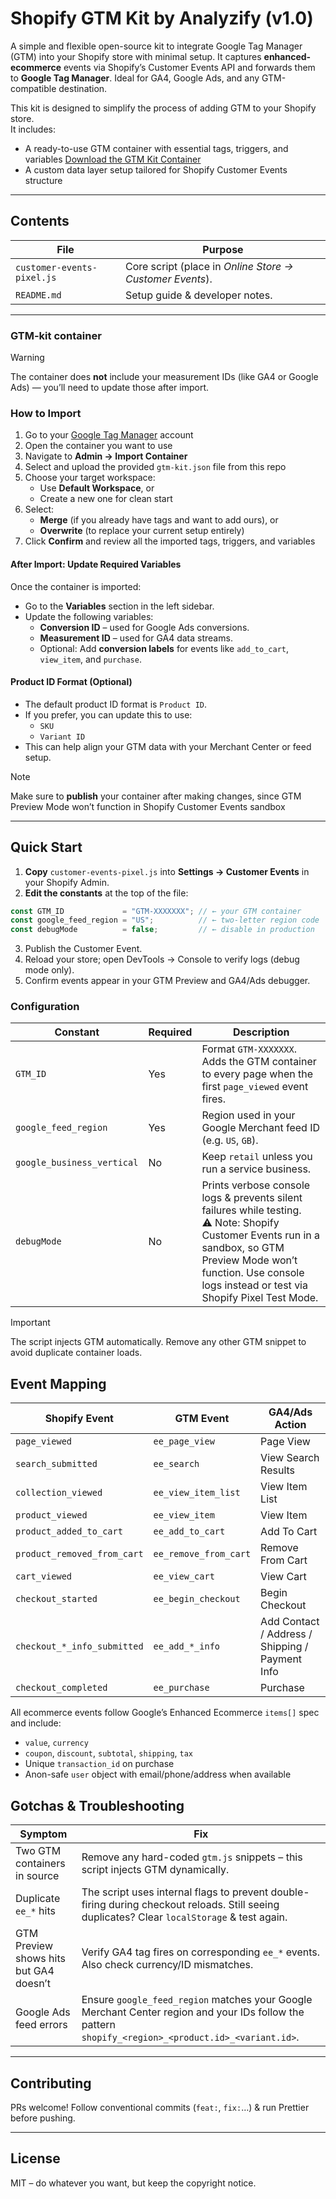 # Shopify GTM Kit by Analyzify (v1.0)

A simple and flexible open-source kit to integrate Google Tag Manager (GTM) into your Shopify store with minimal setup.
It captures **enhanced-ecommerce** events via Shopify’s Customer Events API and forwards them to **Google Tag Manager**.
Ideal for GA4, Google Ads, and any GTM-compatible destination.

This kit is designed to simplify the process of adding GTM to your Shopify store.  
It includes:
- A ready-to-use GTM container with essential tags, triggers, and variables [Download the GTM Kit Container](./container/gtm-kit.json)
- A custom data layer setup tailored for Shopify Customer Events structure

---

## Contents

| File | Purpose |
|------|---------|
| `customer-events-pixel.js` | Core script (place in *Online Store → Customer Events*). |
| `README.md` | Setup guide & developer notes. |

---

### GTM-kit container
> [!Warning]  
> The container does **not** include your measurement IDs (like GA4 or Google Ads) — you’ll need to update those after import.

### How to Import 

1. Go to your [Google Tag Manager](https://tagmanager.google.com) account
2. Open the container you want to use
3. Navigate to **Admin → Import Container**
4. Select and upload the provided `gtm-kit.json` file from this repo
5. Choose your target workspace:
   - Use **Default Workspace**, or
   - Create a new one for clean start
6. Select:
    - **Merge** (if you already have tags and want to add ours), or
    - **Overwrite** (to replace your current setup entirely)
7. Click **Confirm** and review all the imported tags, triggers, and variables

#### After Import: Update Required Variables

Once the container is imported:

- Go to the **Variables** section in the left sidebar.
- Update the following variables:
  - **Conversion ID** – used for Google Ads conversions.
  - **Measurement ID** – used for GA4 data streams.
  - Optional: Add **conversion labels** for events like `add_to_cart`, `view_item`, and `purchase`.
 
#### Product ID Format (Optional)

- The default product ID format is `Product ID`.
- If you prefer, you can update this to use:
  - `SKU`
  - `Variant ID`
- This can help align your GTM data with your Merchant Center or feed setup.

> [!NOTE]  
> Make sure to **publish** your container after making changes, since GTM Preview Mode won’t function in Shopify Customer Events sandbox

---

## Quick Start

1. **Copy** `customer-events-pixel.js` into **Settings → Customer Events** in your Shopify Admin.
2. **Edit the constants** at the top of the file:  

```js
const GTM_ID             = "GTM-XXXXXXX"; // ← your GTM container
const google_feed_region = "US";          // ← two-letter region code
const debugMode          = false;         // ← disable in production
```

3.	Publish the Customer Event.
4.	Reload your store; open DevTools → Console to verify logs (debug mode only).
5.	Confirm events appear in your GTM Preview and GA4/Ads debugger.

### Configuration

| Constant               | Required | Description                                                                                                                                                                             |
|------------------------|----------|-----------------------------------------------------------------------------------------------------------------------------------------------------------------------------------------|
| `GTM_ID`               | Yes      | Format `GTM-XXXXXXX`. Adds the GTM container to every page when the first `page_viewed` event fires.                                                                                   |
| `google_feed_region`  | Yes      | Region used in your Google Merchant feed ID (e.g. `US`, `GB`).                                                                                                                          |
| `google_business_vertical` | No  | Keep `retail` unless you run a service business.                                                                                                                                        |
| `debugMode`            | No       | Prints verbose console logs & prevents silent failures while testing. <br>⚠️ Note: Shopify Customer Events run in a sandbox, so GTM Preview Mode won’t function. Use console logs instead or test via Shopify Pixel Test Mode. |

> [!IMPORTANT]  
> The script injects GTM automatically. Remove any other GTM snippet to avoid duplicate container loads.

## Event Mapping

| Shopify Event                    | GTM Event           | GA4/Ads Action                                |
|----------------------------------|---------------------|-----------------------------------------------|
| `page_viewed`                    | `ee_page_view`      | Page View                                     |
| `search_submitted`              | `ee_search`         | View Search Results                           |
| `collection_viewed`             | `ee_view_item_list` | View Item List                                |
| `product_viewed`                | `ee_view_item`      | View Item                                     |
| `product_added_to_cart`         | `ee_add_to_cart`    | Add To Cart                                   |
| `product_removed_from_cart`     | `ee_remove_from_cart` | Remove From Cart                             |
| `cart_viewed`                   | `ee_view_cart`      | View Cart                                     |
| `checkout_started`              | `ee_begin_checkout` | Begin Checkout                                |
| `checkout_*_info_submitted`     | `ee_add_*_info`     | Add Contact / Address / Shipping / Payment Info |
| `checkout_completed`            | `ee_purchase`       | Purchase                                      |

All ecommerce events follow Google’s Enhanced Ecommerce `items[]` spec and include:

- `value`, `currency`
- `coupon`, `discount`, `subtotal`, `shipping`, `tax`
- Unique `transaction_id` on purchase
- Anon-safe `user` object with email/phone/address when available

## Gotchas & Troubleshooting

| Symptom                             | Fix                                                                                                                                                     |
|-------------------------------------|----------------------------------------------------------------------------------------------------------------------------------------------------------|
| Two GTM containers in source        | Remove any hard-coded `gtm.js` snippets – this script injects GTM dynamically.                                                                           |
| Duplicate `ee_*` hits               | The script uses internal flags to prevent double-firing during checkout reloads. Still seeing duplicates? Clear `localStorage` & test again.             |
| GTM Preview shows hits but GA4 doesn’t | Verify GA4 tag fires on corresponding `ee_*` events. Also check currency/ID mismatches.                                                                  |
| Google Ads feed errors              | Ensure `google_feed_region` matches your Google Merchant Center region and your IDs follow the pattern `shopify_<region>_<product.id>_<variant.id>`.    |

---

## Contributing

PRs welcome! Follow conventional commits (`feat:`, `fix:`…) & run Prettier before pushing.

---

## License

MIT – do whatever you want, but keep the copyright notice.

